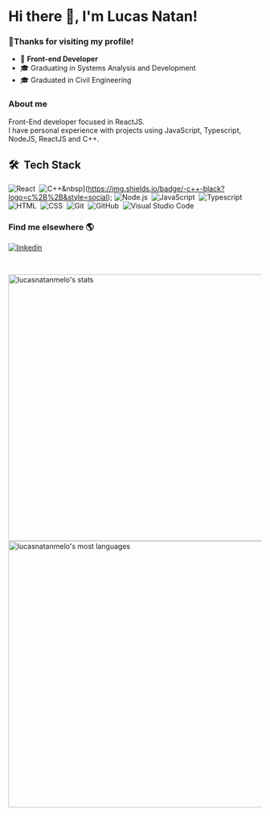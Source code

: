 <h1 align="left">Hi there 👋, I'm Lucas Natan!</h1>

### 🙏Thanks for visiting my profile!

- 🏁 <b>Front-end Developer</b> 
- 🎓 Graduating in Systems Analysis and Development
- 🎓 Graduated in Civil Engineering

### About me

Front-End developer focused in ReactJS. 
<br/>
I have personal experience with projects using JavaScript, Typescript, NodeJS, ReactJS and C++.


## 🛠 &nbsp;Tech Stack

![React](https://img.shields.io/badge/-React-05122A?style=for-the-badge&color=282a36&logo=react)&nbsp;
![C++]([https://img.shields.io/badge/-React-05122A?style=for-the-badge&color=282a36&logo=react)&nbsp](https://img.shields.io/badge/-c++-black?logo=c%2B%2B&style=social);
![Node.js](https://img.shields.io/badge/-Node.js-05122A?style=for-the-badge&color=282a36&logo=node.js)&nbsp;
![JavaScript](https://img.shields.io/badge/-JavaScript-05122A?style=for-the-badge&color=282a36&logo=javascript)&nbsp;
![Typescript](https://img.shields.io/badge/-Typescript-05122A?style=for-the-badge&color=282a36&logo=typescript)&nbsp;
![HTML](https://img.shields.io/badge/-HTML-05122A?style=for-the-badge&color=282a36&logo=HTML5)&nbsp;
![CSS](https://img.shields.io/badge/-CSS-05122A?style=for-the-badge&logo=CSS3&color=282a36&logoColor=1572B6)&nbsp;
![Git](https://img.shields.io/badge/-Git-05122A?style=for-the-badge&color=282a36&logo=git)&nbsp;
![GitHub](https://img.shields.io/badge/-GitHub-05122A?style=for-the-badge&color=282a36&logo=github)&nbsp;
![Visual Studio Code](https://img.shields.io/badge/-Visual%20Studio%20Code-05122A?style=for-the-badge&color=282a36&logo=visual-studio-code&logoColor=007ACC)&nbsp;


### Find me elsewhere  🌎
<p align="left" style="background:none">
  <a href="https://www.linkedin.com/in/lucas-natan-de-almeida-melo/" target="_blank">
    <img align="center" src="https://img.shields.io/badge/-lucasnatanmelo-05122A?style=for-the-badge&logo=linkedin&color=282a36" alt="linkedin"/>
  </a>
</p>

<br/>
<!-- ## ⚙️ &nbsp;GitHub Analytics -->

<p align="left">
<img width="530em" src="https://github-readme-stats.vercel.app/api?username=lucasnatanmelo&show_icons=true&theme=dracula" alt="lucasnatanmelo's stats"/>
<img width="530em" src="https://github-readme-stats.vercel.app/api/top-langs/?username=lucasnatanmelo&layout=compact&theme=dracula" alt="lucasnatanmelo's most languages"/>
</p>
